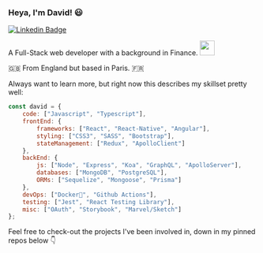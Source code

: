 ### Heya, I'm David! :smiley:

[![Linkedin Badge](https://img.shields.io/badge/-LinkedIn-blue?style=flat-square&logo=Linkedin&logoColor=white&link=https://www.linkedin.com/in/harshkumarkhatri/)](https://www.linkedin.com/in/david-hardy50/)  

A Full-Stack web developer with a background in Finance. <img src="https://media.giphy.com/media/WUlplcMpOCEmTGBtBW/giphy.gif" width="30">

:gb:  From England but based in Paris. :fr:

Always want to learn more, but right now this describes my skillset pretty well:

```javascript
const david = {
    code: ["Javascript", "Typescript"],
    frontEnd: {
        frameworks: ["React", "React-Native", "Angular"],
        styling: ["CSS3", "SASS", "Bootstrap"],
        stateManagement: ["Redux", "ApolloClient"]
    },
    backEnd: {
        js: ["Node", "Express", "Koa", "GraphQL", "ApolloServer"],
        databases: ["MongoDB", "PostgreSQL"],
        ORMs: ["Sequelize", "Mongoose", "Prisma"]
    },
    devOps: ["Docker🐳", "Github Actions"],
    testing: ["Jest", "React Testing Library"],
    misc: ["OAuth", "Storybook", "Marvel/Sketch"]
};
```

Feel free to check-out the projects I've been involved in, down in my pinned repos below :point_down:
